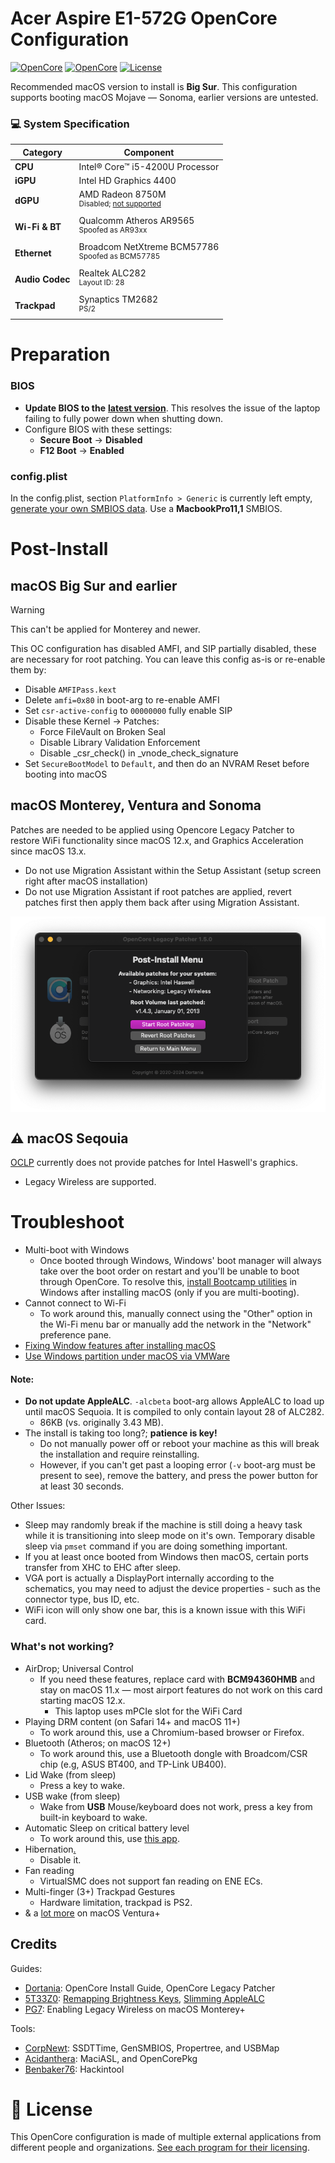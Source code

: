 # Acer Aspire E1-572G OpenCore Configuration

[![OpenCore](https://img.shields.io/badge/OpenCore-1.0.0-blue.svg)](https://github.com/acidanthera/OpenCorePkg)
[![OpenCore](https://img.shields.io/badge/macOS-Sonoma-green.svg)](https://github.com/acidanthera/OpenCorePkg)
[![License](https://img.shields.io/badge/License-MIT-purple.svg)](https://github.com/unitedastronomer/E1-572G-Hackintosh/blob/main/LICENSE.md)<br>

Recommended macOS version to install is **Big Sur**. This configuration supports booting macOS Mojave — Sonoma, earlier versions are untested.

### 💻 System Specification

| Category       | Component                               |
|----------------|-----------------------------------------|
| **CPU**        | Intel® Core™ i5-4200U Processor         |
| **iGPU**       | Intel HD Graphics 4400                |
| **dGPU**       | AMD Radeon 8750M  <br><sup>Disabled; <a href="https://dortania.github.io/GPU-Buyers-Guide/misc/discrete-laptops.html#laptop-dgpus"> not supported</a></sup>        |
| **Wi-Fi & BT** | Qualcomm Atheros AR9565 <br><sup>Spoofed as AR93xx</sup>      |
| **Ethernet**   | Broadcom NetXtreme BCM57786 <br><sup>Spoofed as BCM57785</sup>                           |
| **Audio Codec**| Realtek ALC282<br><sup>Layout ID: 28</sup>                                   |
| **Trackpad**   | Synaptics TM2682 <br><sup>PS/2</sup>                                          |

# Preparation

### BIOS 

*  **Update BIOS to the** [**latest version**](https://www.acer.com/us-en/support/product-support/Aspire_E1-572G). This resolves the issue of the laptop failing to fully power down when shutting down.
* Configure BIOS with these settings:
	* **Secure Boot** &rarr; **Disabled**
	* **F12 Boot** &rarr; **Enabled**

### config.plist

In the config.plist, section <code>PlatformInfo > Generic</code> is currently left empty, [generate your own SMBIOS data](https://github.com/corpnewt/GenSMBIOS). Use a **MacbookPro11,1** SMBIOS.

# Post-Install

## macOS Big Sur and earlier
> [!WARNING]  
> This can't be applied for Monterey and newer.

This OC configuration has disabled AMFI, and SIP partially disabled, these are necessary for root patching.  You can leave this config as-is or re-enable them by:
* Disable `AMFIPass.kext`
* Delete `amfi=0x80` in boot-arg to re-enable AMFI
* Set `csr-active-config` to `00000000` fully enable SIP
 * Disable these Kernel -> Patches:
   * Force FileVault on Broken Seal
   * Disable Library Validation Enforcement
   * Disable _csr_check() in _vnode_check_signature
* Set `SecureBootModel` to `Default`, and then do an NVRAM Reset before booting into macOS


## macOS Monterey, Ventura and Sonoma

Patches are needed to be applied using Opencore Legacy Patcher to restore WiFi functionality since macOS 12.x, and Graphics Acceleration since macOS 13.x. 

 * Do not use Migration Assistant within the Setup Assistant (setup screen right after macOS installation)
 * Do not use Migration Assistant if root patches are applied, revert patches first then apply them back after using Migration Assistant.

<div align="center">
<img align="center" src="./assets/oclp.png" width="600">
</div>


## ⚠️ macOS Seqouia

[OCLP](https://github.com/dortania/OpenCore-Legacy-Patcher) currently does not provide patches for Intel Haswell's graphics.
- Legacy Wireless are supported.


# Troubleshoot
* Multi-boot with Windows
	* Once booted through Windows, Windows' boot manager will always take over the boot order on restart and you'll be unable to boot through OpenCore. To resolve this, [install Bootcamp utilities](https://dortania.github.io/OpenCore-Post-Install/multiboot/bootcamp.html#installation) in Windows after installing macOS (only if you are multi-booting).
* Cannot connect to Wi-Fi
	* To work around this, manually connect using the "Other" option in the Wi-Fi menu bar or manually add the network in the "Network" preference pane.
* [Fixing Window features after installing macOS](https://github.com/5T33Z0/OC-Little-Translated/blob/main/I_Windows/Windows_fixes.md)
* [Use Windows partition under macOS via VMWare](https://github.com/mackonsti/s145-14iwl/blob/master/Fusion.md)


#### Note:
* **Do not update AppleALC**. `-alcbeta` boot-arg allows AppleALC to load up until macOS Sequoia. It is compiled to only contain layout 28 of ALC282. 
	* 86KB (vs. originally 3.43 MB).
* The install is taking too long?; **patience is key!**
	* Do not manually power off or reboot your machine as this will break the installation and require reinstalling. 
	* However, if you can't get past a looping error (`-v` boot-arg must be present to see), remove the battery, and press the power button for at least 30 seconds.

Other Issues:
* Sleep may randomly break if the machine is still doing a heavy task while it is transitioning into sleep mode on it's own. Temporary disable sleep via `pmset` command if you are doing something important.
* If you at least once booted from Windows then macOS, certain ports transfer from XHC to EHC after sleep.
* VGA port is actually a DisplayPort internally according to the schematics, you may need to adjust the device properties - such as the connector type, bus ID, etc.  
* WiFi icon will only show one bar, this is a known issue with this WiFi card.

### What's not working?

- AirDrop; Universal Control
	- If you need these features, replace card with **BCM94360HMB** and stay on macOS 11.x — most airport features do not work on this card starting macOS 12.x.
		- This laptop uses mPCIe slot for the WiFi Card
- Playing DRM content (on Safari 14+ and macOS 11+)
	- To work around this, use a Chromium-based browser or Firefox.
- Bluetooth (Atheros; on macOS 12+)
	- To work around this, use a Bluetooth dongle with Broadcom/CSR chip (e.g, ASUS BT400, and TP-Link UB400).
- Lid Wake (from sleep)
	- Press a key to wake.
- USB wake (from sleep)
	- Wake from **USB** Mouse/keyboard does not work,  press a key from built-in keyboard to wake.
- Automatic Sleep on critical battery level
	- To work around this, use [this app](https://github.com/HsOjo/SleeperX).
- Hibernation[.](https://github.com/acidanthera/bugtracker/issues/386#issuecomment-503042790)
	- Disable it. 
- Fan reading
	- VirtualSMC does not support fan reading on ENE ECs.
 - Multi-finger (3+) Trackpad Gestures
	- Hardware limitation, trackpad is PS2.
 - & a [lot more](https://github.com/dortania/OpenCore-Legacy-Patcher/issues/1008) on macOS Ventura+


## Credits

Guides:
- [Dortania](https://dortania.github.io/OpenCore-Install-Guide/config.plist/haswell.html): OpenCore Install Guide, OpenCore Legacy Patcher
- [5T33Z0](https://github.com/5T33Z0): [Remapping Brightness Keys](https://github.com/5T33Z0/OC-Little-Translated/blob/main/05_Laptop-specific_Patches/Fixing_Keyboard_Mappings_and_Brightness_Keys/Customizing_ThinkPad_Keyboard_Shortcuts.md), [Slimming AppleALC](https://github.com/5T33Z0/AppleALC-Guides/tree/main/Slimming_AppleALC)
- [PG7](https://www.insanelymac.com/forum/topic/359007-wifi-atheros-monterey-ventura-sonoma-work/): Enabling Legacy Wireless on macOS Monterey+

Tools:
- [CorpNewt](https://github.com/corpnewt/SSDTTime): SSDTTime, GenSMBIOS, Propertree, and USBMap
- [Acidanthera](https://github.com/acidanthera/MaciASL): MaciASL, and OpenCorePkg
- [Benbaker76](https://github.com/benbaker76/Hackintool): Hackintool


# 📜 **License** 

This OpenCore configuration is made of multiple external applications from different people and organizations. [See each program for their licensing](assets/REFERENCE.md).

